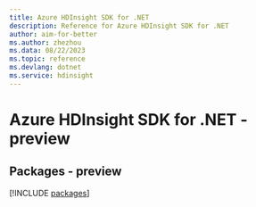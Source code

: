```yaml
---
title: Azure HDInsight SDK for .NET
description: Reference for Azure HDInsight SDK for .NET
author: aim-for-better
ms.author: zhezhou
ms.data: 08/22/2023
ms.topic: reference
ms.devlang: dotnet
ms.service: hdinsight
---
```

# Azure HDInsight SDK for .NET - preview
## Packages - preview
[!INCLUDE [packages](hdinsight-index.md)]